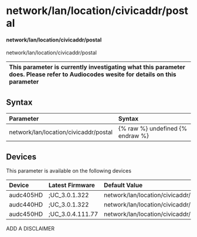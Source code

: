 ﻿---
description: network/lan/location/civicaddr/postal
search: false
---

# network/lan/location/civicaddr/postal

#### network/lan/location/civicaddr/postal

network/lan/location/civicaddr/postal


| This parameter is currently investigating what this parameter does. Please refer to Audiocodes wesite for details on this parameter | 
| :--- |

## Syntax
| Parameter | Syntax |
| :--- | :--- |
|network/lan/location/civicaddr/postal | {% raw %} undefined {% endraw %}|

## Devices
This parameter is available on the following devices

| Device | Latest Firmware | Default Value |
|:---|:---|:---|
| audc405HD | ;UC_3.0.1.322 | network/lan/location/civicaddr/postal= 
| audc440HD | ;UC_3.0.1.322 | network/lan/location/civicaddr/postal= 
| audc450HD | ;UC_3.0.4.111.77 | network/lan/location/civicaddr/postal= 

ADD A DISCLAIMER

